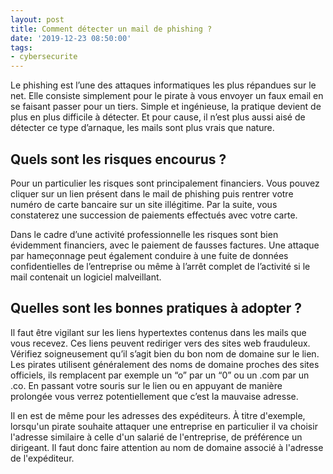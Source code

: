 ```yaml
---
layout: post
title: Comment détecter un mail de phishing ?
date: '2019-12-23 08:50:00'
tags:
- cybersecurite
---
```


Le phishing est l’une des attaques informatiques les plus répandues sur le net. Elle consiste simplement pour le pirate à vous envoyer un faux email en se faisant passer pour un tiers. Simple et ingénieuse, la pratique devient de plus en plus difficile à détecter. Et pour cause, il n’est plus aussi aisé de détecter ce type d’arnaque, les mails sont plus vrais que nature.

## Quels sont les risques encourus ?

Pour un particulier les risques sont principalement financiers. Vous pouvez cliquer sur un lien présent dans le mail de phishing puis rentrer votre numéro de carte bancaire sur un site illégitime. Par la suite, vous constaterez une succession de paiements effectués avec votre carte.

Dans le cadre d’une activité professionnelle les risques sont bien évidemment financiers, avec le paiement de fausses factures. Une attaque par hameçonnage peut également conduire à une fuite de données confidentielles de l’entreprise ou même à l’arrêt complet de l’activité si le mail contenait un logiciel malveillant.

## Quelles sont les bonnes pratiques à adopter ?

Il faut être vigilant sur les liens hypertextes contenus dans les mails que vous recevez. Ces liens peuvent rediriger vers des sites web frauduleux. Vérifiez soigneusement qu’il s’agit bien du bon nom de domaine sur le lien. Les pirates utilisent généralement des noms de domaine proches des sites officiels, ils remplacent par exemple un “o” par un “0” ou un .com par un .co. En passant votre souris sur le lien ou en appuyant de manière prolongée vous verrez potentiellement que c’est la mauvaise adresse.

Il en est de même pour les adresses des expéditeurs. À titre d'exemple, lorsqu'un pirate souhaite attaquer une entreprise en particulier il va choisir l'adresse similaire à celle d'un salarié de l'entreprise, de préférence un dirigeant. Il faut donc faire attention au nom de domaine associé à l'adresse de l'expéditeur.

